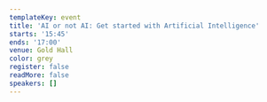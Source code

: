 ```yaml
---
templateKey: event
title: 'AI or not AI: Get started with Artificial Intelligence'
starts: '15:45'
ends: '17:00'
venue: Gold Hall
color: grey
register: false
readMore: false
speakers: []
---
```


